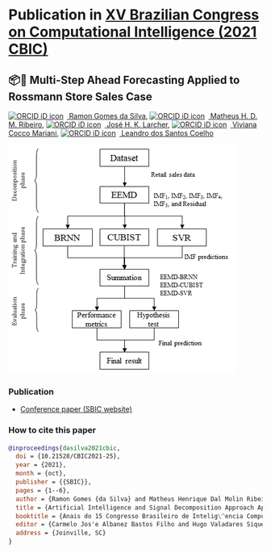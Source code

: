 # Publication in [XV Brazilian Congress on Computational Intelligence (2021 CBIC)](https://www.cbic21.org/)

## :package::pill: Multi-Step Ahead Forecasting Applied to Rossmann Store Sales Case
[<img src="https://orcid.org/sites/default/files/images/orcid_16x16.png" style="width:1em;margin-right:.5em;" alt="ORCID iD icon"></img> Ramon Gomes da Silva][RamonID], [<img src="https://orcid.org/sites/default/files/images/orcid_16x16.png" style="width:1em;margin-right:.5em;" alt="ORCID iD icon"></img> Matheus H. D. M. Ribeiro][MatheusID], [<img src="https://orcid.org/sites/default/files/images/orcid_16x16.png" style="width:1em;margin-right:.5em;" alt="ORCID iD icon"></img> José H. K. Larcher][JoseID], [<img src="https://orcid.org/sites/default/files/images/orcid_16x16.png" style="width:1em;margin-right:.5em;" alt="ORCID iD icon"></img> Viviana Cocco Mariani][VivianaID], [<img src="https://orcid.org/sites/default/files/images/orcid_16x16.png" style="width:1em;margin-right:.5em;" alt="ORCID iD icon"></img> Leandro dos Santos Coelho][LeandroID]

![Framework](Figures/diagram2.png)

### Publication
- [Conference paper (SBIC website)](https://sbic.org.br/eventos/cbic_2021/cbic2021-25/)

### How to cite this paper
```bibtex
@inproceedings{dasilva2021cbic,
  doi = {10.21528/CBIC2021-25},
  year = {2021},
  month = {oct},
  publisher = {{SBIC}},
  pages = {1--6},
  author = {Ramon Gomes {da Silva} and Matheus Henrique Dal Molin Ribeiro and Jos\'e Henrique Klein\"ubing Larcher and Viviana Cocco Mariani and Leandro Santos Coelho},
  title = {Artificial Intelligence and Signal Decomposition Approach Applied to Retail Sales Forecasting},
  booktitle = {Anais do 15 Congresso Brasileiro de Intelig\^encia Computacional},
  editor = {Carmelo Jos'e Albanez Bastos Filho and Hugo Valadares Siqueira and Danton Diego Ferreira and Douglas Wildgrube Bertol and Roberto C'elio Lim\~ao de Oliveira},
  address = {Joinville, SC}
}
```

[RamonID]: https://orcid.org/0000-0001-8580-7695
[MatheusID]: https://orcid.org/0000-0001-7387-9077
[JoseID]: https://orcid.org/0000-0001-8654-0312
[VivianaID]: https://orcid.org/0000-0003-2490-4568
[LeandroID]: https://orcid.org/0000-0001-5728-943X
